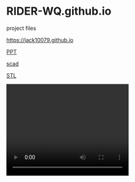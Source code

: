 # RIDER-WQ.github.io
project files

https://jack10079.github.io

[PPT](https://github.com/RIDER-WQ/RIDER-WQ.github.io/blob/main/assets/files/Final%20Project%20PPT.pdf)

[scad](Chinese_Lantern.scad)


[STL](Chinese_Lantern.stl)

<video width="320" height="240" autoplay>
  <source src="model.mp4" type="video/mp4">
  <source src="model.ogg" type="video/ogg">
Your browser does not support the video tag.
</video>
